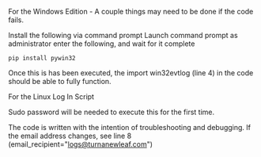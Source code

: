 For the Windows Edition - A couple things may need to be done if the code fails.

  Install the following via command prompt
    Launch command prompt as administrator
    enter the following, and wait for it complete
    
    pip install pywin32

Once this is has been executed, the import win32evtlog (line 4) in the code should be able to fully function.


For the Linux Log In Script 

  Sudo password will be needed to execute this for the first time.

  The code is written with the intention of troubleshooting and debugging. If the email address changes, see line 8 (email_recipient="logs@turnanewleaf.com")
  


